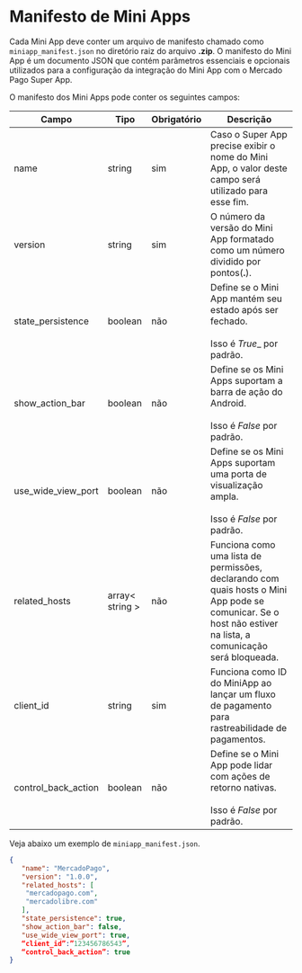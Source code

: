 # Manifesto de Mini Apps 

Cada Mini App deve conter um arquivo de manifesto chamado como `miniapp_manifest.json` no diretório raiz do arquivo **.zip**. O manifesto do Mini App é um documento JSON que contém parâmetros essenciais e opcionais utilizados para a configuração da integração do Mini App com o Mercado Pago Super App.

O manifesto dos Mini Apps pode conter os seguintes campos:

| Campo  | Tipo  | Obrigatório  | Descrição |
| --- | --- | --- | --- |
| name | string | sim | Caso o Super App precise exibir o nome do Mini App, o valor deste campo será utilizado para esse fim. | 
| version | string | sim | O número da versão do Mini App formatado como um número dividido por pontos(**.**).| 
| state_persistence | boolean | não | Define se o Mini App mantém seu estado após ser fechado. <br><br> Isso é _True__ por padrão. | 
| show_action_bar | boolean | não | Define se os Mini Apps suportam a barra de ação do Android. <br><br> Isso é _False_ por padrão. | 
| use_wide_view_port | boolean | não | Define se os Mini Apps suportam uma porta de visualização ampla. <br><br> Isso é _False_ por padrão. | 
| related_hosts | array< string > | não | Funciona como uma lista de permissões, declarando com quais hosts o Mini App pode se comunicar. Se o host não estiver na lista, a comunicação será bloqueada. | 
| client_id | string | sim | Funciona como ID do MiniApp ao lançar um fluxo de pagamento para rastreabilidade de pagamentos. | 
| control_back_action | boolean | não | Define se o Mini App pode lidar com ações de retorno nativas. <br><br> Isso é _False_ por padrão. | 

Veja abaixo um exemplo de `miniapp_manifest.json`.

```json
{
   "name": "MercadoPago",
   "version": "1.0.0",
   "related_hosts": [
  	"mercadopago.com",
	"mercadolibre.com"
   ],
   "state_persistence": true,
   "show_action_bar": false,
   "use_wide_view_port": true,
   “client_id”:”123456786543”,
   “control_back_action”: true
}
```